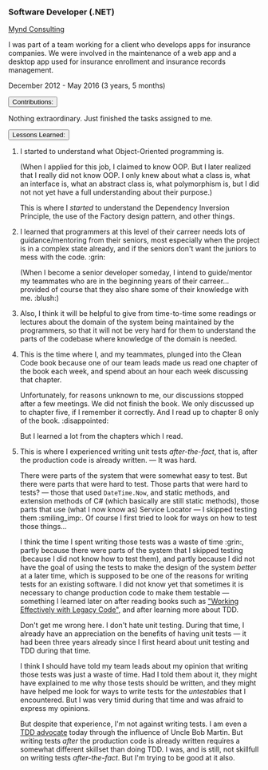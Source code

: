 <div class="d-flex flex-column flex-md-row justify-content-between">
    <div class="flex-grow-1">
        <h3 class="mb-0">Software Developer (.NET)</h3>
        <div class="subheading mb-3">
            <a href="http://www.myndconsulting.com/">Mynd Consulting</a>
        </div>
        <p>
            I was part of a team working for a client who develops apps for insurance companies. We were involved in the maintenance of a web app and a desktop app used for insurance enrollment and insurance records management.
        </p>
    </div>
    <div class="flex-shrink-0"><span class="text-primary">December 2012 - May 2016 (3 years, 5 months)</span></div>
</div>


<div class="accordion mb-5 mt-2 d-print-none" id="experience-2-mynd-accordion">
    <div class="card">
        <div class="card-header p-0" id="experience-2-mynd-heading-contributions">
            <p class="mb-0">
                <button class="btn btn-link btn-block text-left  collapsed" type="button" data-toggle="collapse" data-target="#experience-2-mynd-collapse-contributions" aria-expanded="true" aria-controls="experience-2-mynd-collapse-contributions">
                Contributions:
                </button>
            </p>
        </div>
        <div id="experience-2-mynd-collapse-contributions" class="collapse" aria-labelledby="experience-2-mynd-heading-contributions" data-parent="#experience-2-mynd-accordion">
            <div class="card-body">
                Nothing extraordinary. Just finished the tasks assigned to me.
            </div>
        </div>
    </div>
    <div class="card">
        <div class="card-header p-0" id="experience-2-mynd-heading-lessons-learned">
	        <p class="mb-0">
	            <button class="btn btn-link btn-block text-left  collapsed" type="button" data-toggle="collapse" data-target="#experience-2-mynd-collapse-lessons-learned" aria-expanded="false" aria-controls="experience-2-mynd-collapse-lessons-learned">
	            Lessons Learned:
	            </button>
	        </p>
        </div>
        <div id="experience-2-mynd-collapse-lessons-learned" class="collapse" aria-labelledby="experience-2-mynd-heading-lessons-learned" data-parent="#experience-2-mynd-accordion">
	        <div class="card-body col-md-9">
                <div class="pr-3 border-right border-light">
                    <ol>
                        <li> 
                            <p>
                                I started to understand what Object-Oriented programming is.
                            </p>
                            <p>
                                (When I applied for this job, I claimed to know OOP. But I later realized that I really did not know OOP. I only knew about what a class is, what an interface is, what an abstract class is, what polymorphism is, but I did not not yet have a full understanding about their purpose.)
                            </p>
                            <p>
                                This is where I <em>started</em> to understand the Dependency Inversion Principle, the use of the Factory design pattern, and other things.
                            </p>
                        </li>
                        <li> 
                            <p>
                                I learned that programmers at this level of their carreer needs lots of guidance/mentoring from their seniors, most especially when the project is in a complex state already, and if the seniors don't want the juniors to mess with the code. :grin:
                            </p>
                            <p>
                                (When I become a senior developer someday, I intend to guide/mentor my teammates who are in the beginning years of their carreer... provided of course that they also share some of their knowledge with me. :blush:)
                            </p>
                        </li>
                        <li>
                            <p>
                                Also, I think it will be helpful to give from time-to-time some readings or lectures about the domain of the system being maintained by the programmers, so that it will not be very hard for them to understand the parts of the codebase where knowledge of the domain is needed.
                            </p>
                        </li>
                        <li>
                            <p>
                                This is the time where I, and my teammates, plunged into the Clean Code book because one of our team leads made us read one chapter of the book each week, and spend about an hour each week discussing that chapter.
                            </p>
                            <p>
                                Unfortunately, for reasons unknown to me, our discussions stopped after a few meetings. We did not finish the book. We only discussed up to chapter five, if I remember it correctly. And I read up to chapter 8 only of the book. :disappointed:
                            </p>
                            <p>
                                But I learned a lot from the chapters which I read.
                            </p>
                        </li>
                        <li>
                            <p>
                                This is where I experienced writing unit tests <em>after-the-fact</em>, that is, after the production code is already written. — It was hard.
                            </p>
                            <p>
                                There were parts of the system that were somewhat easy to test. But there were parts that were hard to test. Those parts that were hard to tests? — those that used <code>DateTime.Now</code>, and static methods, and extension methods of C# (which basically are still static methods), those parts that use (what I now know as) Service Locator — I skipped testing them :smiling_imp:. Of course I first tried to look for ways on how to test those things... 
                                <!--
                                I remember even trying to read "The Art of Unit Testing" to help myself with the task (I did not finish the book of course. I read only the first few chapters. :grin:)
                                -->
                            </p>
                            <p>
                                I think the time I spent writing those tests was a waste of time :grin:, partly because there were parts of the system that I skipped testing (because I did not know how to test them), and partly because I did not have the goal of using the tests to make the design of the system <em>better</em> at a later time, which is supposed to be one of the reasons for writing tests for an existing software. I did not know yet that sometimes it is necessary to change production code to make them testable &mdash; something I learned later on after reading books such as <a href="https://www.bookdepository.com/Working-Effectively-with-Legacy-Code-Michael-Feathers/9780131177055?a_aid=jflaga">"Working Effectively with Legacy Code"</a>, and after learning more about TDD.
                            </p>
                            <p>
                                Don't get me wrong here. I don't hate unit testing. During that time, I already have an appreciation on the benefits of having unit tests &mdash; it had been three years already since I first heard about unit testing and TDD during that time.
                            </p>
                            <p>
                                I think I should have told my team leads about my opinion that writing those tests was just a waste of time. Had I told them about it, they might have explained to me why those tests should be written, and they might have helped me look for ways to write tests for the <em>untestables</em> that I encountered. But I was very timid during that time and was afraid to express my opinions.
                            </p>
                            <p>
                                But despite that experience, I'm not against writing tests. I am even a <a href="/memorabilia/quotes/tdd/">TDD advocate</a> today through the influence of Uncle Bob Martin. But writing tests <em>after</em> the production code is already written requires a somewhat different skillset than doing TDD. I was, and is still, not skillfull on writing tests <em>after-the-fact</em>. But I'm trying to be good at it also.
                            </p>
                        </li>
                    </ol>
	            </div>
	        </div>
        </div>
    </div>
</div>
